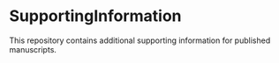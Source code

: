 # SupportingInformation
This repository contains additional supporting information for published manuscripts.
